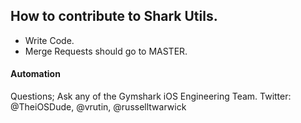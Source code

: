 ## How to contribute to Shark Utils.

- Write Code.
- Merge Requests should go to MASTER.

#### **Automation** 

<!-- On each Pull Request, Github Actions will;

- Check it builds.
- Check the unit tests run. -->

Questions; Ask any of the Gymshark iOS Engineering Team.
Twitter: @TheiOSDude, @vrutin, @russelltwarwick

